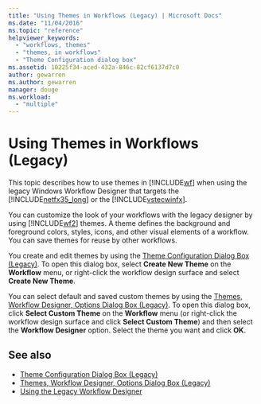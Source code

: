 ```yaml
---
title: "Using Themes in Workflows (Legacy) | Microsoft Docs"
ms.date: "11/04/2016"
ms.topic: "reference"
helpviewer_keywords: 
  - "workflows, themes"
  - "themes, in workflows"
  - "Theme Configuration dialog box"
ms.assetid: 10225f34-aced-432a-846c-82cf6137d7c0
author: gewarren
ms.author: gewarren
manager: douge
ms.workload: 
  - "multiple"
---
```

# Using Themes in Workflows (Legacy)
This topic describes how to use themes in [!INCLUDE[wf](../workflow-designer/includes/wf_md.md)] when using the legacy Windows Workflow Designer that targets the [!INCLUDE[netfx35_long](../workflow-designer/includes/netfx35_long_md.md)] or the [!INCLUDE[vstecwinfx](../workflow-designer/includes/vstecwinfx_md.md)].

 You can customize the look of your workflows with the legacy designer by using [!INCLUDE[wf2](../workflow-designer/includes/wf2_md.md)] themes. A theme defines the background and foreground colors, styles, icons, and other visual elements of a workflow. You can save themes for reuse by other workflows.

 You create and edit themes by using the [Theme Configuration Dialog Box (Legacy)](../workflow-designer/theme-configuration-dialog-box-legacy.md). To open this dialog box, select **Create New Theme** on the **Workflow** menu, or right-click the workflow design surface and select **Create New Theme**.

 You can select default and saved custom themes by using the [Themes, Workflow Designer, Options Dialog Box (Legacy)](../workflow-designer/themes-workflow-designer-options-dialog-box-legacy.md). To open this dialog box, click **Select Custom Theme** on the **Workflow** menu (or right-click the workflow design surface and click **Select Custom Theme**) and then select the **Workflow Designer** option. Select the theme you want and click **OK**.

## See also

- [Theme Configuration Dialog Box (Legacy)](../workflow-designer/theme-configuration-dialog-box-legacy.md)
- [Themes, Workflow Designer, Options Dialog Box (Legacy)](../workflow-designer/themes-workflow-designer-options-dialog-box-legacy.md)
- [Using the Legacy Workflow Designer](../workflow-designer/using-the-legacy-workflow-designer.md)